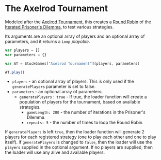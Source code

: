 # The Axelrod Tournament

Modeled after the [Axelrod Tournament](http://journals.sagepub.com/doi/abs/10.1177/002200278002400101), this creates a [Round Robin](./round-robin.md) of the [Iterated Prisoner's Dilemma](./iterated-prisoner-dilemma.md), to test various strategies.

Its arguments are an optional array of players and an optional array of parameters, and it returns a `Loop` _playable_.

```js
var players = []
var parameters = {}

var AT = StockGames["Axelrod Tournament"](players, parameters)

AT.play()
```

* `players` - an optional array of players. This is only used if the `generatePlayers` parameter is set to false.
* `parameters` - an optional array of parameters:
  * `generatePlayers: true` - If true, the loader function will create a population of players for the tournament, based on available strategies.
	* `gameLength: 200` - the number of iterations in the Prisoner's Dilemma.
	* `repeats: 5` - the number of times to loop the Round Robin.

If `generatePlayers` is left `true`, then the loader function will generate 2 players for each registered strategy (one to play each other and one to play itself). If `generatePlayers` is changed to `false`, then the loader will use the `players` supplied in the optional argument. If no players are supplied, then the loader will use any alive and available players.
